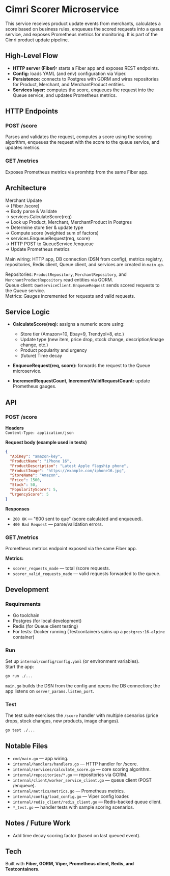 # Cimri Scorer Microservice

This service receives product update events from merchants, calculates a score based on business rules, enqueues the scored requests into a queue service, and exposes Prometheus metrics for monitoring. It is part of the Cimri product update pipeline.

## High-Level Flow

- **HTTP server (Fiber):** starts a Fiber app and exposes REST endpoints.  
- **Config:** loads YAML (and env) configuration via Viper.  
- **Persistence:** connects to Postgres with GORM and wires repositories for Product, Merchant, and MerchantProduct entities.  
- **Services layer:** computes the score, enqueues the request into the Queue service, and updates Prometheus metrics.  

## HTTP Endpoints

### POST /score
Parses and validates the request, computes a score using the scoring algorithm, enqueues the request with the score to the queue service, and updates metrics.

### GET /metrics
Exposes Prometheus metrics via promhttp from the same Fiber app.

## Architecture

Merchant Update  
  -> [Fiber /score]  
      -> Body parse & Validate  
      -> services.CalculateScore(req)  
          -> Look up Product, Merchant, MerchantProduct in Postgres  
          -> Determine store tier & update type  
          -> Compute score (weighted sum of factors)  
      -> services.EnqueueRequest(req, score)  
          -> HTTP POST to QueueService /enqueue  
      -> Update Prometheus metrics  

Main wiring: HTTP app, DB connection (DSN from config), metrics registry, repositories, Redis client, Queue client, and services are created in `main.go`.  

Repositories: `ProductRepository`, `MerchantRepository`, and `MerchantProductRepository` read entities via GORM.  
Queue client: `QueServiceClient.EnqueueRequest` sends scored requests to the Queue service.  
Metrics: Gauges incremented for requests and valid requests.  

## Service Logic

- **CalculateScore(req):** assigns a numeric score using:  
  - Store tier (Amazon=10, Ebay=9, Trendyol=8, etc.)  
  - Update type (new item, price drop, stock change, description/image change, etc.)  
  - Product popularity and urgency  
  - (future) Time decay  

- **EnqueueRequest(req, score):** forwards the request to the Queue microservice.  
- **IncrementRequestCount, IncrementValidRequestCount:** update Prometheus gauges.  

## API

### POST /score

**Headers**  
`Content-Type: application/json`  

**Request body (example used in tests)**  
```json
{
  "ApiKey": "amazon-key",
  "ProductName": "iPhone 16",
  "ProductDescription": "Latest Apple flagship phone",
  "ProductImage": "https://example.com/iphone16.jpg",
  "StoreName": "Amazon",
  "Price": 1500,
  "Stock": 50,
  "PopularityScore": 5,
  "UrgencyScore": 5
}
```

**Responses**  
- `200 OK` — "600 sent to que" (score calculated and enqueued).  
- `400 Bad Request` — parse/validation errors.  

### GET /metrics

Prometheus metrics endpoint exposed via the same Fiber app.  

**Metrics:**  
- `scorer_requests_made` — total /score requests.  
- `scorer_valid_requests_made` — valid requests forwarded to the queue.  

## Development

### Requirements
- Go toolchain  
- Postgres (for local development)  
- Redis (for Queue client testing)  
- For tests: Docker running (Testcontainers spins up a `postgres:16-alpine` container)  

### Run
Set up `internal/config/config.yaml` (or environment variables).  
Start the app:  
```bash
go run ./...
```  
`main.go` builds the DSN from the config and opens the DB connection; the app listens on `server_params.listen_port`.  

### Test
The test suite exercises the `/score` handler with multiple scenarios (price drops, stock changes, new products, image changes).  
```bash
go test ./...
```  

## Notable Files
- `cmd/main.go` — app wiring.  
- `internal/handlers/handlers.go` — HTTP handler for /score.  
- `internal/services/calculate_score.go` — core scoring algorithm.  
- `internal/repositories/*.go` — repositories via GORM.  
- `internal/client/worker_service_client.go` — queue client (POST /enqueue).  
- `internal/metrics/metrics.go` — Prometheus metrics.  
- `internal/config/load_config.go` — Viper config loader.  
- `internal/redis_client/redis_client.go` — Redis-backed queue client.  
- `*_test.go` — handler tests with sample scoring scenarios.  

## Notes / Future Work
- Add time decay scoring factor (based on last queued event).  

## Tech
Built with **Fiber, GORM, Viper, Prometheus client, Redis, and Testcontainers**.

